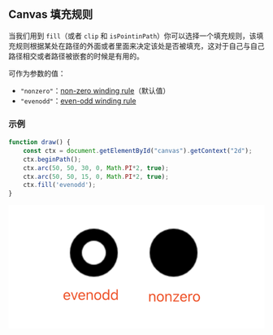 ## Canvas 填充规则

当我们用到 `fill`（或者 `clip` 和 `isPointinPath`）你可以选择一个填充规则，该填充规则根据某处在路径的外面或者里面来决定该处是否被填充，这对于自己与自己路径相交或者路径被嵌套的时候是有用的。

可作为参数的值：

- `"nonzero"`：[non-zero winding rule](http://en.wikipedia.org/wiki/Nonzero-rule)（默认值）
- `"evenodd"`：[even-odd winding rule](http://en.wikipedia.org/wiki/Even%E2%80%93odd_rule)

### 示例

```js
function draw() {
    const ctx = document.getElementById("canvas").getContext("2d");
    ctx.beginPath();
    ctx.arc(50, 50, 30, 0, Math.PI*2, true);
    ctx.arc(50, 50, 15, 0, Math.PI*2, true);
    ctx.fill('evenodd');
}
```

![evenodd](../../../../../../Image/07/0c2266e7-9b14-4a9a-bfd3-ba4800900748.png)